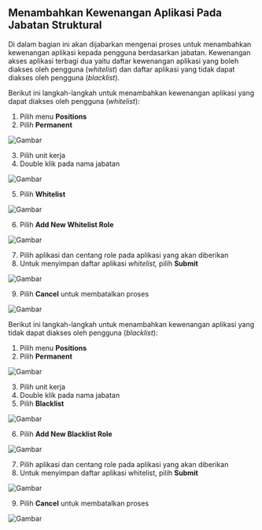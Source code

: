 ## **Menambahkan Kewenangan Aplikasi Pada Jabatan Struktural**

Di dalam bagian ini akan dijabarkan mengenai proses untuk menambahkan kewenangan aplikasi kepada pengguna berdasarkan jabatan. 
Kewenangan akses aplikasi terbagi dua yaitu daftar kewenangan aplikasi yang boleh diakses oleh pengguna (*whitelist*) dan daftar 
aplikasi yang tidak dapat diakses oleh pengguna (*blacklist*).

Berikut ini langkah-langkah untuk menambahkan kewenangan aplikasi yang dapat diakses oleh pengguna (*whitelist*):

1. Pilih menu **Positions**
2. Pilih **Permanent**

![Gambar](_screenshot/.png/?sanitize=true)

3. Pilih unit kerja
4. Double klik pada nama jabatan

![Gambar](_screenshot/.png/?sanitize=true)

5. Pilih **Whitelist**

![Gambar](_screenshot/.png/?sanitize=true)

6. Pilih **Add New Whitelist Role**

![Gambar](_screenshot/.png/?sanitize=true)

7. Pilih aplikasi dan centang role pada aplikasi yang akan diberikan
8. Untuk menyimpan daftar aplikasi *whitelist,* pilih **Submit**

![Gambar](_screenshot/.png/?sanitize=true)

9. Pilih **Cancel** untuk membatalkan proses

![Gambar](_screenshot/.png/?sanitize=true)

Berikut ini langkah-langkah untuk menambahkan kewenangan aplikasi yang tidak dapat diakses oleh pengguna (*blacklist*):

1. Pilih menu **Positions**
2. Pilih **Permanent**

![Gambar](_screenshot/.png/?sanitize=true)

3. Pilih unit kerja
4. Double klik pada nama jabatan
5. Pilih **Blacklist**

![Gambar](_screenshot/.png/?sanitize=true)

6. Pilih **Add New Blacklist Role**

![Gambar](_screenshot/.png/?sanitize=true)

7. Pilih aplikasi dan centang role pada aplikasi yang akan diberikan
8. Untuk menyimpan daftar aplikasi whitelist, pilih **Submit**

![Gambar](_screenshot/.png/?sanitize=true)

9. Pilih **Cancel** untuk membatalkan proses

![Gambar](_screenshot/.png/?sanitize=true)
